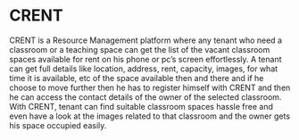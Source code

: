 # CRENT
 CRENT is a Resource Management platform where any tenant who need a classroom or a teaching space can get the list of the vacant classroom
 spaces available for rent on his phone or pc’s screen effortlessly. A tenant can get full details like location, address, rent, capacity,
 images, for what time it is available, etc of the space available then and there and if he choose to move further then he has to register
 himself with CRENT and then he can access the contact details of the owner of the selected classroom.
 With CRENT, tenant can find suitable classroom spaces hassle free and even have a look at the images related to that classroom and the 
 owner gets his space occupied easily.
